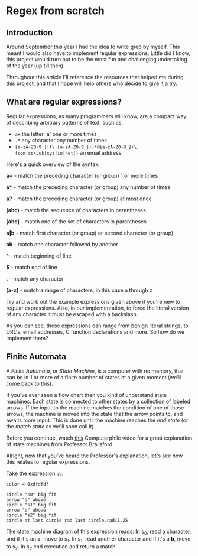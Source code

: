 # Regex from scratch

## Introduction

Around September this year I had the idea to write grep by myself.
This meant I would also have to implement regular expressions. Little did I
know, this project would turn out to be the most fun and challenging
undertaking of the year (up till then).

Throughout this article I'll reference the resources that helped me during this
project, and that I hope will help others who decide to give it a try.

## What are regular expressions?

Regular expressions, as many programmers will know, are a compact way of describing arbitrary
patterns of text, such as:

- `a+` the letter 'a' one or more times
- `.*` any character any number of times
- `[a-zA-Z0-9_]+(\.[a-zA-Z0-9_]+)*@[a-zA-Z0-9_]+\.(com|co\.uk|xyz|io|net|)` an
  email address

Here's a quick overview of the syntax:

__a+__ - match the preceding character (or group) 1 or more times

__a__<b>\*</b> - match the preceding character (or group) any number of times

__a?__ - match the preceding character (or group) at most once

__(abc)__ - match the sequence of characters in parentheses

__[abc]__ - match one of the set of characters in parentheses

__a|b__ - match first character (or group) or second character (or group)

__ab__ - match one character followed by another

__^__ - match beginning of line

__$__ - match end of line

__.__ - match any character

__[a-z]__ - match a range of characters, in this case a through z

Try and work out the example expressions given above if you're new to regular expressions.
Also, in our implementation, to force the literal version of any character it must be
escaped with a backslash.

As you can see, these expressions can range from benign literal strings, to
URL's, email addresses, C function declarations and more. So how do we
implement them?

## Finite Automata

A _Finite Automata_, or _State Machine_, is a computer with no memory, that can
be in 1 or more of a finite number of states at a given moment (we'll come back
to this).

If you've ever seen a flow chart then you kind of understand state machines.
Each state is connected to other states by a collection of labeled arrows. If
the input to the machine matches the condition of one of those arrows, the
machine is moved into the state that the arrow points to, and awaits more
input. This is done until the machine reaches the _end state_ (or the _match state_
as we'll soon call it).

Before you continue, watch [this](https://www.youtube.com/watch?v=vhiiia1_hC4)
Computerphile video for a great explanation of state machines from Professor
Brailsford.

Alright, now that you've heard the Professor's explanation, let's see how this
relates to regular expressions.

Take the expression `ab`.

```pikchr
color = 0xdfdfdf

circle "s0" big fit 
arrow "a" above 
circle "s1" big fit 
arrow "b" above 
circle "s2" big fit 
circle at last circle rad last circle.rad/1.25
```

The state machine diagram of this expression reads:
In s<sub>0</sub>, read a character, and if it's an __a__, move
to s<sub>1</sub>. In s<sub>1</sub>, read another character and if it's
a __b__, move to s<sub>2</sub>. In s<sub>2</sub> end execution and return
a match.
